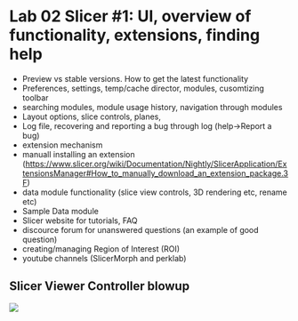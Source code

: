 # Lab 02 Slicer #1: UI, overview of functionality, extensions, finding help 
* Preview vs stable versions. How to get the latest functionality 
* Preferences, settings, temp/cache director, modules, cusomtizing toolbar
* searching modules, module usage history, navigation through modules
* Layout options, slice controls, planes, 
* Log file, recovering and reporting a bug through log (help->Report a bug)
* extension mechanism
* manuall installing an extension (https://www.slicer.org/wiki/Documentation/Nightly/SlicerApplication/ExtensionsManager#How_to_manually_download_an_extension_package.3F) 
* data module functionality (slice view controls, 3D rendering etc, rename etc)
* Sample Data module
* Slicer website for tutorials, FAQ
* discource forum for unanswered questions (an example of good question) 
* creating/managing Region of Interest (ROI)
* youtube channels (SlicerMorph and perklab)


## Slicer Viewer Controller blowup
<img src="https://www.slicer.org/w/images/archive/f/fc/20160513140321%21SliceViewerController-4.1.png">
